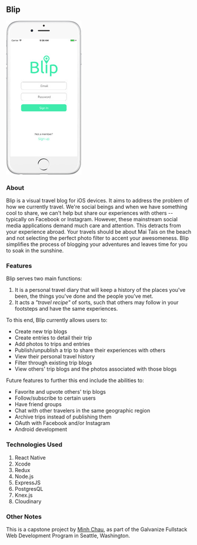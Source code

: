 ## Blip ##

<!-- <img alt="Login" src="/ios/app/assets/login.jpg" width="200">
<img alt="Trips" src="/ios/app/assets/trips.jpg" width="200">
<img alt="Addding a Trip" src="/ios/app/assets/add.jpg" width="200"> -->
![Login](/ios/app/assets/login.jpg "Title")
<!-- ![Trips](/ios/app/assets/trips.jpg)
![AddingTrips](/ios/app/assets/add.jpg) -->

### About ###
Blip is a visual travel blog for iOS devices. It aims to address the problem of how we currently travel. We're social beings and when we have something cool to share, we can't help but share our experiences with others -- typically on Facebook or Instagram. However, these mainstream social media applications demand much care and attention. This detracts from your experience abroad. Your travels should be about Mai Tais on the beach and not selecting the perfect photo filter to accent your awesomeness. Blip simplifies the process of blogging your adventures and leaves time for you to soak in the sunshine.

### Features ###
Blip serves two main functions:
1. It is a personal travel diary that will keep a history of the places you've been, the things you've done and the people you've met.
2. It acts a *"travel recipe"* of sorts, such that others may follow in your footsteps and have the same experiences.

To this end, Blip currently allows users to:
* Create new trip blogs
* Create entries to detail their trip
* Add photos to trips and entries
* Publish/unpublish a trip to share their experiences with others
* View their personal travel history
* Filter through existing trip blogs
* View others' trip blogs and the photos associated with those blogs

Future features to further this end include the abilities to:
* Favorite and upvote others' trip blogs
* Follow/subscribe to certain users
* Have friend groups
* Chat with other travelers in the same geographic region
* Archive trips instead of publishing them
* OAuth with Facebook and/or Instagram
* Android development

### Technologies Used ###
1. React Native
2. Xcode
3. Redux
4. Node.js
5. ExpressJS
6. PostgresQL
7. Knex.js
8. Cloudinary

### Other Notes ###
This is a capstone project by [Minh Chau](https://www.linkedin.com/in/chau-minh/ "LinkedIn"), as part of the Galvanize Fullstack Web Development Program in Seattle, Washington.
